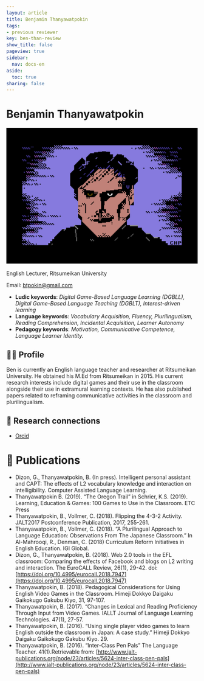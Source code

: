 ```yaml
---
layout: article
title: Benjamin Thanyawatpokin
tags:
- previous reviewer
key: ben-than-review
show_title: false
pageview: true
sidebar:
  nav: docs-en
aside:
  toc: true
sharing: false
---
```


# Benjamin Thanyawatpokin

<div class="card">
  <div class="card__image">
    <img class="image" src="/assets/images/BEN.png"/>
    <div class="overlay overlay--bottom">
      <p>English Lecturer, Ritsumeikan University</p>
    </div>
  </div>
</div>

Email: [btpokin@gmail.com](mailto:btpokin@gmail.com)

- **Ludic keywords**: *Digital Game-Based Language Learning (DGBLL), Digital Game-Based Language Teaching (DGBLT), Interest-driven learning*
- **Language keywords**: *Vocabulary Acquisition, Fluency, Plurilingualism, Reading Comprehension, Incidental Acquisition, Learner Autonomy*
- **Pedagogy keywords**: *Motivation, Communicative Competence, Language Learner Identity.*

<!--more-->

## 👨‍🏫 Profile

Ben is currently an English language teacher and researcher at Ritsumeikan University. He obtained his M.Ed from Ritsumeikan in 2015. His current research interests include digital games and their use in the classroom alongside their use in extramural learning contexts. He has also published papers related to reframing communicative activities in the classroom and plurilingualism.

## 🧪 Research connections

- [Orcid](https://orcid.org/0000-0001-6619-4459)

# 📰 Publications

- Dizon, G., Thanyawatpokin, B. (In press). Intelligent personal assistant and CAPT: The effects of L2 vocabulary knowledge and interaction on intelligibility. Computer Assisted Language Learning.
- Thanyawatpokin B. (2019). “The Oregon Trail” in Schrier, K.S. (2019). Learning, Education & Games: 100 Games to Use in the Classroom. ETC Press
- Thanyawatpokin, B., Vollmer, C. (2018). Flipping the 4-3-2 Activity. JALT2017 Postconference Publication, 2017, 255-261.
- Thanyawatpokin, B., Vollmer, C. (2018). “A Plurilingual Approach to Language Education: Observations From The Japanese Classroom.” In Al-Mahrooqi, R., Denman, C. (2018) Curriculum Reform Initiatives in English Education. IGI Global.
- Dizon, G., Thanyawatpokin, B. (2018). Web 2.0 tools in the EFL classroom: Comparing the effects of Facebook and blogs on L2 writing and interaction. The EuroCALL Review, 26(1), 29-42. doi:[https://doi.org/10.4995/eurocall.2018.7947](https://doi.org/10.4995/eurocall.2018.7947)
- Thanyawatpokin, B. (2018). Pedagogical Considerations for Using English Video Games in the Classroom. Himeji Dokkyo Daigaku Gaikokugo Gakubu Kiyo, 31, 97-107.
- Thanyawatpokin, B. (2017). “Changes in Lexical and Reading Proficiency Through Input from Video Games. IALLT Journal of Language Learning Technologies. 47(1), 27-57.
- Thanyawatpokin, B. (2016). “Using single player video games to learn English outside the classroom in Japan: A case study.” Himeji Dokkyo Daigaku Gaikokugo Gakubu Kiyo. 29.
- Thanyawatpokin, B. (2016). “Inter-Class Pen Pals” The Language Teacher. 41(1).Retrievable from: [http://www.jalt-publications.org/node/23/articles/5624-inter-class-pen-pals](http://www.jalt-publications.org/node/23/articles/5624-inter-class-pen-pals)